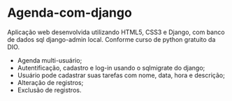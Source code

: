 # Agenda-com-django
Aplicação web desenvolvida utilizando HTML5, CSS3 e Django, com banco de dados sql django-admin local. Conforme curso de python gratuito da DIO.
- Agenda multi-usuário;
- Autentificação, cadastro e log-in usando o sqlmigrate do django; 
- Usuário pode cadastrar suas tarefas com nome, data, hora e descrição;
- Alteração de registros;
- Exclusão de registros.
